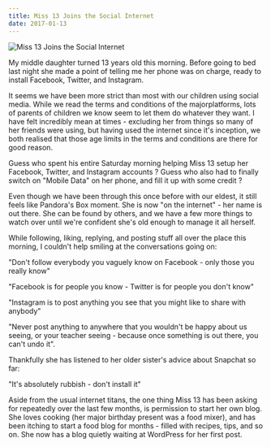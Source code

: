 ```yaml
---
title: Miss 13 Joins the Social Internet
date: 2017-01-13
---
```


![Miss 13 Joins the Social Internet](https://source.unsplash.com/ZYYS1kapOm8/1600x900)

My middle daughter turned 13 years old this morning. Before going to bed last night she made a point of telling me her phone was on charge, ready to install Facebook, Twitter, and Instagram.

It seems we have been more strict than most with our children using social media. While we read the terms and conditions of the majorplatforms, lots of parents of children we know seem to let them do whatever they want. I have felt incredibly mean at times - excluding her from things so many of her friends were using, but having used the internet since it's inception, we both realised that those age limits in the terms and conditions are there for good reason.

Guess who spent his entire Saturday morning helping Miss 13 setup her Facebook, Twitter, and Instagram accounts ? Guess who also had to finally switch on "Mobile Data" on her phone, and fill it up with some credit ?

Even though we have been through this once before with our eldest, it still feels like Pandora's Box moment. She is now "on the internet" - her name is out there. She can be found by others, and we have a few more things to watch over until we're confident she's old enough to manage it all herself.

While following, liking, replying, and posting stuff all over the place this morning, I couldn't help smiling at the conversations going on:

"Don't follow everybody you vaguely know on Facebook - only those you really know"

"Facebook is for people you know - Twitter is for people you don't know"

"Instagram is to post anything you see that you might like to share with anybody"

"Never post anything to anywhere that you wouldn't be happy about us seeing, or your teacher seeing - because once something is out there, you can't undo it".

Thankfully she has listened to her older sister's advice about Snapchat so far:

"It's absolutely rubbish - don't install it"

Aside from the usual internet titans, the one thing Miss 13 has been asking for repeatedly over the last few months, is permission to start her own blog. She loves cooking (her major birthday present was a food mixer), and has been itching to start a food blog for months - filled with recipes, tips, and so on. She now has a blog quietly waiting at WordPress for her first post.
